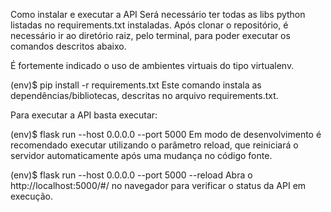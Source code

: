 Como instalar e executar a API
Será necessário ter todas as libs python listadas no requirements.txt instaladas. Após clonar o repositório, é necessário ir ao diretório raiz, pelo terminal, para poder executar os comandos descritos abaixo.

É fortemente indicado o uso de ambientes virtuais do tipo virtualenv.

(env)$ pip install -r requirements.txt
Este comando instala as dependências/bibliotecas, descritas no arquivo requirements.txt.

Para executar a API basta executar:

(env)$ flask run --host 0.0.0.0 --port 5000
Em modo de desenvolvimento é recomendado executar utilizando o parâmetro reload, que reiniciará o servidor automaticamente após uma mudança no código fonte.

(env)$ flask run --host 0.0.0.0 --port 5000 --reload
Abra o http://localhost:5000/#/ no navegador para verificar o status da API em execução.
